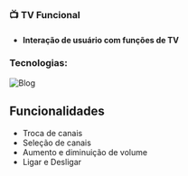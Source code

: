 ### 📺 TV Funcional

- #### Interação de usuário com funções de TV

### Tecnologias:

![Blog](https://img.shields.io/badge/Java-ED8B00?style=for-the-badge&logo=openjdk&logoColor=white) 


## Funcionalidades

- Troca de canais
- Seleção de canais
- Aumento e diminuição de volume
- Ligar e Desligar
